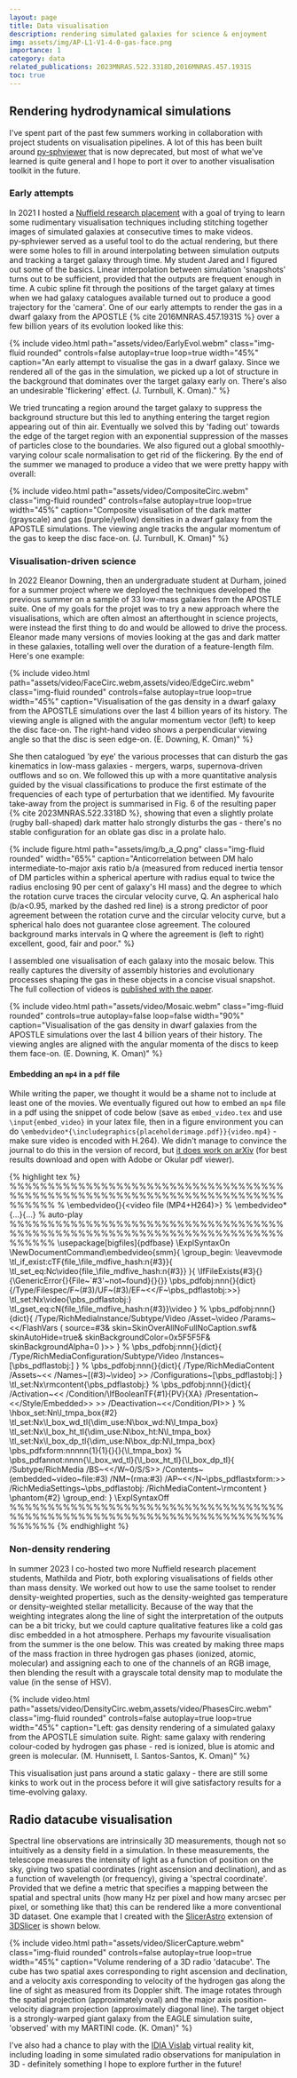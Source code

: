 ```yaml
---
layout: page
title: Data visualisation
description: rendering simulated galaxies for science & enjoyment
img: assets/img/AP-L1-V1-4-0-gas-face.png
importance: 1
category: data
related_publications: 2023MNRAS.522.3318D,2016MNRAS.457.1931S
toc: true
---
```


## Rendering hydrodynamical simulations

I've spent part of the past few summers working in collaboration with project students on visualisation pipelines. A lot of this has been built around [py&#8209;sphviewer](https://alejandrobll.github.io/py-sphviewer) that is now deprecated, but most of what we've learned is quite general and I hope to port it over to another visualisation toolkit in the future.

### Early attempts

In 2021 I hosted a [Nuffield research placement](https://www.nuffieldresearchplacements.org/) with a goal of trying to learn some rudimentary visualisation techniques including stitching together images of simulated galaxies at consecutive times to make videos. py&#8209;sphviewer served as a useful tool to do the actual rendering, but there were some holes to fill in around interpolating between simulation outputs and tracking a target galaxy through time. My student Jared and I figured out some of the basics. Linear interpolation between simulation 'snapshots' turns out to be sufficient, provided that the outputs are frequent enough in time. A cubic spline fit through the positions of the target galaxy at times when we had galaxy catalogues available turned out to produce a good trajectory for the 'camera'. One of our early attempts to render the gas in a dwarf galaxy from the APOSTLE {% cite 2016MNRAS.457.1931S %} over a few billion years of its evolution looked like this:

{% include video.html path="assets/video/EarlyEvol.webm" class="img-fluid rounded" controls=false autoplay=true loop=true width="45%" caption="An early attempt to visualise the gas in a dwarf galaxy. Since we rendered all of the gas in the simulation, we picked up a lot of structure in the background that dominates over the target galaxy early on. There's also an undesirable 'flickering' effect. (J.&nbsp;Turnbull, K.&nbsp;Oman)." %}

We tried truncating a region around the target galaxy to suppress the background structure but this led to anything entering the target region appearing out of thin air. Eventually we solved this by 'fading out' towards the edge of the target region with an exponential suppression of the masses of particles close to the boundaries. We also figured out a global smoothly-varying colour scale normalisation to get rid of the flickering. By the end of the summer we managed to produce a video that we were pretty happy with overall:

{% include video.html path="assets/video/CompositeCirc.webm" class="img-fluid rounded" controls=false autoplay=true loop=true width="45%" caption="Composite visualisation of the dark matter (grayscale) and gas (purple/yellow) densities in a dwarf galaxy from the APOSTLE simulations. The viewing angle tracks the angular momentum of the gas to keep the disc face-on. (J.&nbsp;Turnbull, K.&nbsp;Oman)" %}

### Visualisation-driven science

In 2022 Eleanor Downing, then an undergraduate student at Durham, joined for a summer project where we deployed the techniques developed the previous summer on a sample of 33 low-mass galaxies from the APOSTLE suite. One of my goals for the projet was to try a new approach where the visualisations, which are often almost an afterthought in science projects, were instead the first thing to do and would be allowed to drive the process. Eleanor made many versions of movies looking at the gas and dark matter in these galaxies, totalling well over the duration of a feature-length film. Here's one example:

{% include video.html path="assets/video/FaceCirc.webm,assets/video/EdgeCirc.webm" class="img-fluid rounded" controls=false autoplay=true loop=true width="45%" caption="Visualisation of the gas density in a dwarf galaxy from the APOSTLE simulations over the last 4 billion years of its history. The viewing angle is aligned with the angular momentum vector (left) to keep the disc face-on. The right-hand video shows a perpendicular viewing angle so that the disc is seen edge-on. (E.&nbsp;Downing, K.&nbsp;Oman)" %}

She then catalogued 'by&nbsp;eye' the various processes that can disturb the gas kinematics in low-mass galaxies - mergers, warps, supernova-driven outflows and so on. We followed this up with a more quantitative analysis guided by the visual classifications to produce the first estimate of the frequencies of each type of perturbation that we identified. My favourite take-away from the project is summarised in Fig.&nbsp;6 of the resulting paper {% cite 2023MNRAS.522.3318D %}, showing that even a slightly prolate (rugby ball-shaped) dark matter halo strongly disturbs the gas - there's no stable configuration for an oblate gas disc in a prolate halo.

{% include figure.html path="assets/img/b_a_Q.png" class="img-fluid rounded" width="65%" caption="Anticorrelation between DM halo intermediate-to-major axis ratio b/a (measured from reduced inertia tensor of DM particles within a spherical aperture with radius equal to twice the radius enclosing 90 per cent of galaxy's HI mass) and the degree to which the rotation curve traces the circular velocity curve, Q. An aspherical halo (b/a<0.95, marked by the dashed red line) is a strong predictor of poor agreement between the rotation curve and the circular velocity curve, but a spherical halo does not guarantee close agreement. The coloured background marks intervals in Q where the agreement is (left to right) excellent, good, fair and poor." %}

I assembled one visualisation of each galaxy into the mosaic below. This really captures the diversity of assembly histories and evolutionary processes shaping the gas in these objects in a concise visual snapshot. The full collection of videos is [published with the paper](https://academic.oup.com/mnras/article/522/3/3318/7085003#supplementary-data).

{% include video.html path="assets/video/Mosaic.webm" class="img-fluid rounded" controls=true autoplay=false loop=false width="90%" caption="Visualisation of the gas density in dwarf galaxies from the APOSTLE simulations over the last 4 billion years of their history. The viewing angles are aligned with the angular momenta of the discs to keep them face-on. (E.&nbsp;Downing, K.&nbsp;Oman)" %}

#### Embedding an `mp4` in a `pdf` file

While writing the paper, we thought it would be a shame not to include at least one of the movies. We eventually figured out how to embed an `mp4` file in a pdf using the snippet of code below (save as `embed_video.tex` and use `\input{embed_video}` in your latex file, then in a figure environment you can do `\embedvideo*{\includegraphics{placeholderimage.pdf}}{video.mp4}` - make sure video is encoded with H.264). We didn't manage to convince the journal to do this in the version of record, but [it does work on arXiv](https://arxiv.org/abs/2301.05242) (for best results download and open with Adobe or Okular pdf viewer).

{% highlight tex %}
%%%%%%%%%%%%%%%%%%%%%%%%%%%%%%%%%%%%%%%%%%%%%%%%%%%%%%%%%%%%%%%%%%%%%%%%%%%%%%
% \embedvideo{<poster or text>}{<video file (MP4+H264)>}
% \embedvideo*{...}{...}                     % auto-play
%%%%%%%%%%%%%%%%%%%%%%%%%%%%%%%%%%%%%%%%%%%%%%%%%%%%%%%%%%%%%%%%%%%%%%%%%%%%%%
\usepackage[bigfiles]{pdfbase}
\ExplSyntaxOn
\NewDocumentCommand\embedvideo{smm}{
  \group_begin:
  \leavevmode
  \tl_if_exist:cTF{file_\file_mdfive_hash:n{#3}}{
    \tl_set_eq:Nc\video{file_\file_mdfive_hash:n{#3}}
  }{
    \IfFileExists{#3}{}{\GenericError{}{File~`#3'~not~found}{}{}}
    \pbs_pdfobj:nnn{}{dict}{/Type/Filespec/F~(#3)/UF~(#3)/EF~<</F~\pbs_pdflastobj:>>}
    \tl_set:Nx\video{\pbs_pdflastobj:}
    \tl_gset_eq:cN{file_\file_mdfive_hash:n{#3}}\video
  }
  %
  \pbs_pdfobj:nnn{}{dict}{
    /Type/RichMediaInstance/Subtype/Video
    /Asset~\video
    /Params~<</FlashVars (
      source=#3&
      skin=SkinOverAllNoFullNoCaption.swf&
      skinAutoHide=true&
      skinBackgroundColor=0x5F5F5F&
      skinBackgroundAlpha=0
    )>>
  }
  %
  \pbs_pdfobj:nnn{}{dict}{
    /Type/RichMediaConfiguration/Subtype/Video
    /Instances~[\pbs_pdflastobj:]
  }
  %
  \pbs_pdfobj:nnn{}{dict}{
    /Type/RichMediaContent
    /Assets~<<
      /Names~[(#3)~\video]
    >>
    /Configurations~[\pbs_pdflastobj:]
  }
  \tl_set:Nx\rmcontent{\pbs_pdflastobj:}
  %
  \pbs_pdfobj:nnn{}{dict}{
    /Activation~<<
      /Condition/\IfBooleanTF{#1}{PV}{XA}
      /Presentation~<</Style/Embedded>>
    >>
    /Deactivation~<</Condition/PI>>
  }
  %
  \hbox_set:Nn\l_tmpa_box{#2}
  \tl_set:Nx\l_box_wd_tl{\dim_use:N\box_wd:N\l_tmpa_box}
  \tl_set:Nx\l_box_ht_tl{\dim_use:N\box_ht:N\l_tmpa_box}
  \tl_set:Nx\l_box_dp_tl{\dim_use:N\box_dp:N\l_tmpa_box}
  \pbs_pdfxform:nnnnn{1}{1}{}{}{\l_tmpa_box}
  %
  \pbs_pdfannot:nnnn{\l_box_wd_tl}{\l_box_ht_tl}{\l_box_dp_tl}{
    /Subtype/RichMedia
    /BS~<</W~0/S/S>>
    /Contents~(embedded~video~file:#3)
    /NM~(rma:#3)
    /AP~<</N~\pbs_pdflastxform:>>
    /RichMediaSettings~\pbs_pdflastobj:
    /RichMediaContent~\rmcontent
  }
  \phantom{#2}
  \group_end:
}
\ExplSyntaxOff
%%%%%%%%%%%%%%%%%%%%%%%%%%%%%%%%%%%%%%%%%%%%%%%%%%%%%%%%%%%%%%%%%%%%%%%%%%%%%%
{% endhighlight %}

### Non-density rendering

In summer 2023 I co-hosted two more Nuffield research placement students, Mathilda and Piotr, both exploring visualisations of fields other than mass density. We worked out how to use the same toolset to render density-weighted properties, such as the density-weighted gas temperature or density-weighted stellar metallicity. Because of the way that the weighting integrates along the line of sight the interpretation of the outputs can be a bit tricky, but we could capture qualitative features like a cold gas disc embedded in a hot atmosphere. Perhaps my favourite visualisation from the summer is the one below. This was created by making three maps of the mass fraction in three hydrogen gas phases (ionized, atomic, molecular) and assigning each to one of the channels of an RGB image, then blending the result with a grayscale total density map to modulate the value (in the sense of HSV).

{% include video.html path="assets/video/DensityCirc.webm,assets/video/PhasesCirc.webm" class="img-fluid rounded" controls=false autoplay=true loop=true width="45%" caption="Left: gas density rendering of a simulated galaxy from the APOSTLE simulation suite. Right: same galaxy with rendering colour-coded by hydrogen gas phase - red is ionized, blue is atomic and green is molecular. (M.&nbsp;Hunnisett, I.&nbsp;Santos-Santos, K.&nbsp;Oman)" %}

This visualisation just pans around a static galaxy - there are still some kinks to work out in the process before it will give satisfactory results for a time-evolving galaxy.

## Radio datacube visualisation

Spectral line observations are intrinsically 3D measurements, though not so intuitively as a density field in a simulation. In these measurements, the telescope measures the intensity of light as a function of position on the sky, giving two spatial coordinates (right ascension and declination), and as a function of wavelength (or frequency), giving a 'spectral coordinate'. Provided that we define a metric that specifies a mapping between the spatial and spectral units (how many Hz per pixel and how many arcsec per pixel, or something like that) this can be rendered like a more conventional 3D dataset. One example that I created with the [SlicerAstro](https://doi.org/10.1016/j.ascom.2017.03.004) extension of [3DSlicer](https://www.slicer.org/) is shown below.

{% include video.html path="assets/video/SlicerCapture.webm" class="img-fluid rounded" controls=false autoplay=true loop=true width="45%" caption="Volume rendering of a 3D radio 'datacube'. The cube has two spatial axes corresponding to right ascension and declination, and a velocity axis corresponding to velocity of the hydrogen gas along the line of sight as measured from its Doppler shift. The image rotates through the spatial projection (approximately oval) and the major axis position-velocity diagram projection (approximately diagonal line). The target object is a strongly-warped giant galaxy from the EAGLE simulation suite, 'observed' with my MARTINI code. (K.&nbsp;Oman)" %}

I've also had a chance to play with the [IDIA Vislab](https://vislab.idia.ac.za/) virtual reality kit, including loading in some simulated radio observations for manipulation in 3D - definitely something I hope to explore further in the future!